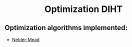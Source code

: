 <h1 align="center">Optimization DIHT</h1>

## Optimization algorithms implemented:

- [Nelder-Mead](./NelderMead.ipynb)
